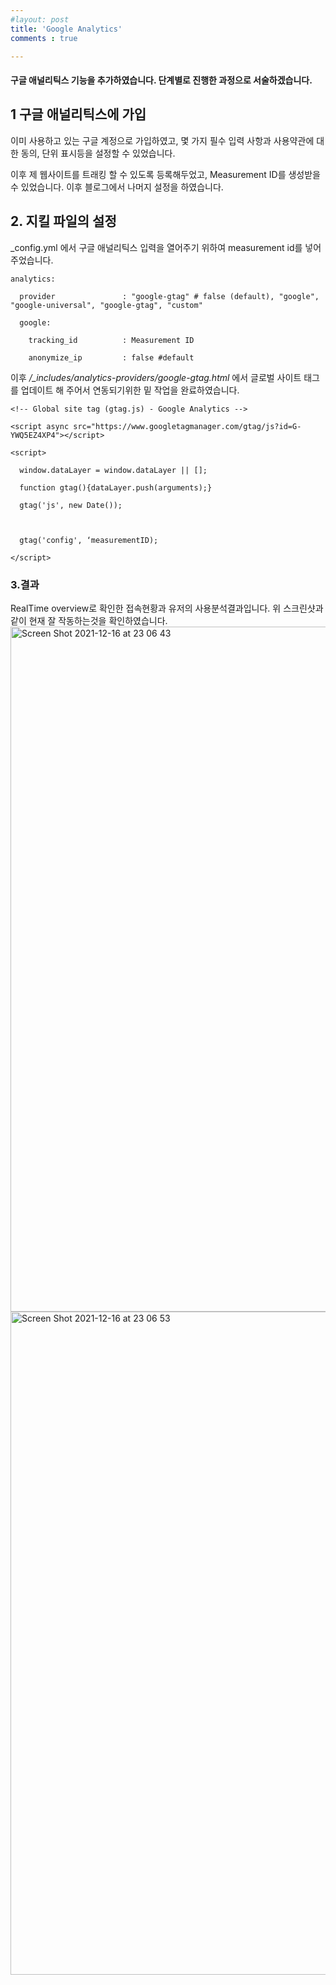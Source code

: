 ```yaml
---
#layout: post
title: 'Google Analytics'
comments : true

---
```

#### 구글 애널리틱스 기능을 추가하였습니다. 단계별로 진행한 과정으로 서술하겠습니다.

## 1 구글 애널리틱스에 가입

이미 사용하고 있는 구글 계정으로 가입하였고, 몇 가지 필수 입력 사항과 사용약관에 대한 동의, 단위 표시등을 설정할 수 있었습니다.

이후 제 웹사이트를 트래킹 할 수 있도록 등록해두었고,  Measurement ID를 생성받을 수 있었습니다. 이후 블로그에서 나머지 설정을 하였습니다.

## 2. 지킬 파일의 설정

_config.yml 에서 구글 애널리틱스 입력을 열어주기 위하여 measurement id를 넣어주었습니다.
```
analytics:

  provider               : "google-gtag" # false (default), "google", "google-universal", "google-gtag", "custom"

  google:

    tracking_id          : Measurement ID

    anonymize_ip         : false #default
```

이후 */_includes/analytics-providers/google-gtag.html* 에서 글로벌 사이트 태그를 업데이트 해 주어서 연동되기위한 밑 작업을 완료하였습니다.


```
<!-- Global site tag (gtag.js) - Google Analytics -->

<script async src="https://www.googletagmanager.com/gtag/js?id=G-YWQ5EZ4XP4"></script>

<script>

  window.dataLayer = window.dataLayer || [];

  function gtag(){dataLayer.push(arguments);}

  gtag('js', new Date());



  gtag('config', ‘measurementID);

</script>
```

### 3.결과

RealTime overview로 확인한 접속현황과 유저의 사용분석결과입니다. 위 스크린샷과 같이 현재 잘 작동하는것을 확인하였습니다.
<img width="1096" alt="Screen Shot 2021-12-16 at 23 06 43" src="https://user-images.githubusercontent.com/71022416/146387839-eb693e6c-74fb-4f1d-97e6-5c262e6a601f.png">
<img width="1061" alt="Screen Shot 2021-12-16 at 23 06 53" src="https://user-images.githubusercontent.com/71022416/146387853-f0e5f91e-a717-4bd0-b4f5-e0ce6c5f72d5.png">


